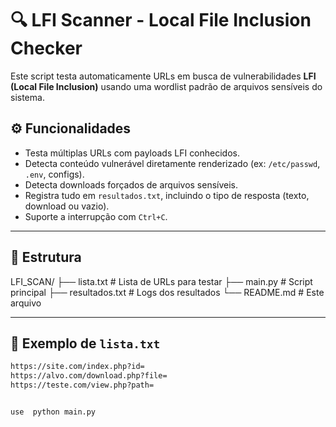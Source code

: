 # 🔍 LFI Scanner - Local File Inclusion Checker

Este script testa automaticamente URLs em busca de vulnerabilidades **LFI (Local File Inclusion)** usando uma wordlist padrão de arquivos sensíveis do sistema.

## ⚙️ Funcionalidades

- Testa múltiplas URLs com payloads LFI conhecidos.
- Detecta conteúdo vulnerável diretamente renderizado (ex: `/etc/passwd`, `.env`, configs).
- Detecta downloads forçados de arquivos sensíveis.
- Registra tudo em `resultados.txt`, incluindo o tipo de resposta (texto, download ou vazio).
- Suporte a interrupção com `Ctrl+C`.

---

## 📂 Estrutura

LFI_SCAN/
├── lista.txt # Lista de URLs para testar
├── main.py # Script principal
├── resultados.txt # Logs dos resultados
└── README.md # Este arquivo


---

## 📜 Exemplo de `lista.txt`

```txt
https://site.com/index.php?id=
https://alvo.com/download.php?file=
https://teste.com/view.php?path=


use  python main.py
